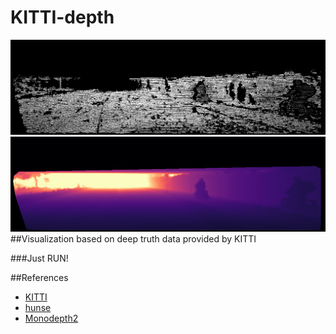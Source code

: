 # KITTI-depth

![input](0000000006.png)
![output](depth_result.png)
##Visualization based on deep truth data provided by KITTI
 
 
###Just RUN!

##References

* [KITTI](http://www.cvlibs.net/datasets/kitti/eval_depth_all.php)
* [hunse](https://github.com/hunse/kitti)
* [Monodepth2](https://github.com/nianticlabs/monodepth2)

